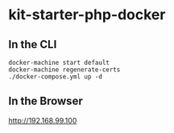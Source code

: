  # kit-starter-php-docker
 
 ## In the CLI
 ```
 docker-machine start default
 docker-machine regenerate-certs
 ./docker-compose.yml up -d
 ```
 ## In the Browser
 http://192.168.99.100
 